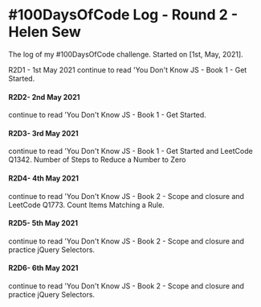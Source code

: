 # #100DaysOfCode Log - Round 2 - Helen Sew

The log of my #100DaysOfCode challenge. Started on [1st, May, 2021].

R2D1 - 1st May 2021
continue to read 'You Don't Know JS - Book 1 - Get Started. 

#### R2D2- 2nd May 2021
continue to read 'You Don't Know JS - Book 1 - Get Started. 

#### R2D3- 3rd May 2021
continue to read 'You Don't Know JS - Book 1 - Get Started and LeetCode Q1342. Number of Steps to Reduce a Number to Zero

#### R2D4- 4th May 2021
continue to read 'You Don't Know JS - Book 2 -  Scope and closure and LeetCode Q1773. Count Items Matching a Rule.

#### R2D5- 5th May 2021
continue to read 'You Don't Know JS - Book 2 -  Scope and closure and practice jQuery Selectors. 

#### R2D6- 6th May 2021
continue to read 'You Don't Know JS - Book 2 -  Scope and closure and practice jQuery Selectors. 
